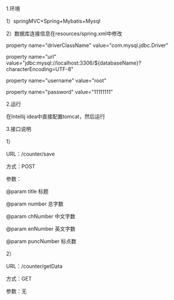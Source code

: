 1.环境


1）springMVC+Spring+Mybatis+Mysql


2）数据库连接信息在resources/spring.xml中修改


property name="driverClassName" value="com.mysql.jdbc.Driver"


property name="url" value="jdbc:mysql://localhost:3306/${databaseName}?characterEncoding=UTF-8"


property name="username" value="root"


property name="password" value="11111111"

2.运行


在Intellij idea中直接配置tomcat，然后运行



3.接口说明


1）


URL：/counter/save


方式：POST


参数：


@param title 标题


@param number 总字数


@param chNumber 中文字数


@param enNumber 英文字数


@param puncNumber 标点数


2）


URL：/counter/getData


方式：GET


参数：无
